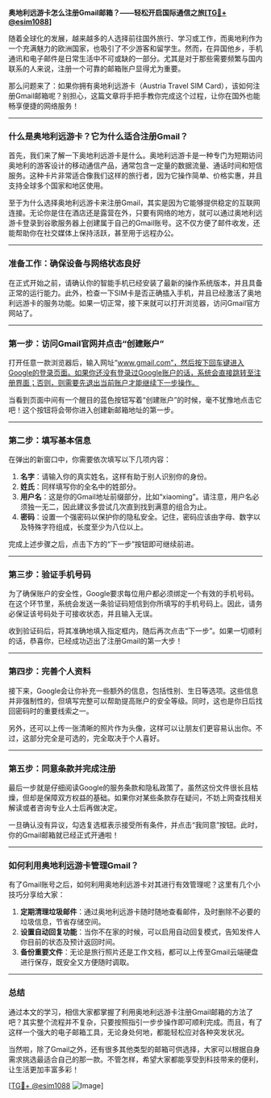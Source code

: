 **奥地利远游卡怎么注册Gmail邮箱？——轻松开启国际通信之旅[[TG💪+ @esim1088](https://t.me/s/esim1088)]**

随着全球化的发展，越来越多的人选择前往国外旅行、学习或工作，而奥地利作为一个充满魅力的欧洲国家，也吸引了不少游客和留学生。然而，在异国他乡，手机通讯和电子邮件是日常生活中不可或缺的一部分。尤其是对于那些需要频繁与国内联系的人来说，注册一个可靠的邮箱账户显得尤为重要。

那么问题来了：如果你拥有奥地利远游卡（Austria Travel SIM Card），该如何注册Gmail邮箱呢？别担心，这篇文章将手把手教你完成这个过程，让你在国外也能畅享便捷的网络服务！

---

### **什么是奥地利远游卡？它为什么适合注册Gmail？**

首先，我们来了解一下奥地利远游卡是什么。奥地利远游卡是一种专门为短期访问奥地利的游客设计的移动通信产品，通常包含一定量的数据流量、通话时间和短信服务。这种卡片非常适合像我们这样的旅行者，因为它操作简单、价格实惠，并且支持全球多个国家和地区使用。

至于为什么选择奥地利远游卡来注册Gmail，其实是因为它能够提供稳定的互联网连接。无论你是住在酒店还是露营在外，只要有网络的地方，就可以通过奥地利远游卡登录到谷歌服务器上创建属于自己的Gmail账号。这不仅方便了邮件收发，还能帮助你在社交媒体上保持活跃，甚至用于远程办公。

---

### **准备工作：确保设备与网络状态良好**

在正式开始之前，请确认你的智能手机已经安装了最新的操作系统版本，并且具备正常的运行能力。此外，检查一下SIM卡是否正确插入手机，并且已经激活了奥地利远游卡的服务功能。如果一切正常，接下来就可以打开浏览器，访问Gmail官方网站了。

---

### **第一步：访问Gmail官网并点击“创建账户”**

打开任意一款浏览器后，输入网址“www.gmail.com”，然后按下回车键进入Google的登录页面。如果你还没有登录过Google账户的话，系统会直接跳转至注册界面；否则，则需要先退出当前账户才能继续下一步操作。

当看到页面中间有一个醒目的蓝色按钮写着“创建账户”的时候，毫不犹豫地点击它吧！这个按钮将会带你进入创建新邮箱地址的第一步。

---

### **第二步：填写基本信息**

在弹出的新窗口中，你需要依次填写以下几项内容：

1. **名字**：请输入你的真实姓名，这样有助于别人识别你的身份。
2. **姓氏**：同样填写你的全名中的姓部分。
3. **用户名**：这是你的Gmail地址前缀部分，比如“xiaoming”。请注意，用户名必须独一无二，因此建议多尝试几次直到找到满意的组合为止。
4. **密码**：设置一个强密码以保护你的隐私安全。记住，密码应该由字母、数字以及特殊字符组成，长度至少为八位以上。

完成上述步骤之后，点击下方的“下一步”按钮即可继续前进。

---

### **第三步：验证手机号码**

为了确保账户的安全性，Google要求每位用户都必须绑定一个有效的手机号码。在这个环节里，系统会发送一条验证码短信到你所填写的手机号码上。因此，请务必保证该号码处于可接收状态，并且输入无误。

收到验证码后，将其准确地填入指定框内，随后再次点击“下一步”。如果一切顺利的话，恭喜你，已经成功迈出了注册Gmail的第一大步！

---

### **第四步：完善个人资料**

接下来，Google会让你补充一些额外的信息，包括性别、生日等选项。这些信息并非强制性的，但填写完整可以帮助提高账户的安全等级。同时，这也是你日后找回密码时的重要线索之一。

另外，还可以上传一张清晰的照片作为头像，这样可以让朋友们更容易认出你。不过，这部分完全是可选的，完全取决于个人喜好。

---

### **第五步：同意条款并完成注册**

最后一步就是仔细阅读Google的服务条款和隐私政策了。虽然这份文件很长且枯燥，但却是保障双方权益的基础。如果你对某些条款存在疑问，不妨上网查找相关解读或者咨询专业人士后再做决定。

一旦确认没有异议，勾选复选框表示接受所有条件，并点击“我同意”按钮。此时，你的Gmail邮箱就已经正式开通啦！

---

### **如何利用奥地利远游卡管理Gmail？**

有了Gmail账号之后，如何利用奥地利远游卡对其进行有效管理呢？这里有几个小技巧分享给大家：

1. **定期清理垃圾邮件**：通过奥地利远游卡随时随地查看邮件，及时删除不必要的垃圾信息，节省存储空间。
2. **设置自动回复功能**：当你不在家的时候，可以启用自动回复模式，告知发件人你目前的状态及预计返回时间。
3. **备份重要文件**：无论是旅行照片还是工作文档，都可以上传至Gmail云端硬盘进行保存，既安全又方便随时调取。

---

### **总结**

通过本文的学习，相信大家都掌握了利用奥地利远游卡注册Gmail邮箱的方法了吧？其实整个流程并不复杂，只要按照指引一步步操作即可顺利完成。而且，有了这样一个强大的电子邮箱工具，无论身处何地，都能轻松应对各种突发状况。

当然啦，除了Gmail之外，还有很多其他类型的邮箱可供选择，大家可以根据自身需求挑选最适合自己的那一款。不管怎样，希望大家都能享受到科技带来的便利，让生活更加丰富多彩！

[[TG💪+ @esim1088](https://t.me/s/esim1088) ![Image](https://i.postimg.cc/4NQfJmqS/Snipaste-2025-05-13-00-14-12.png)]